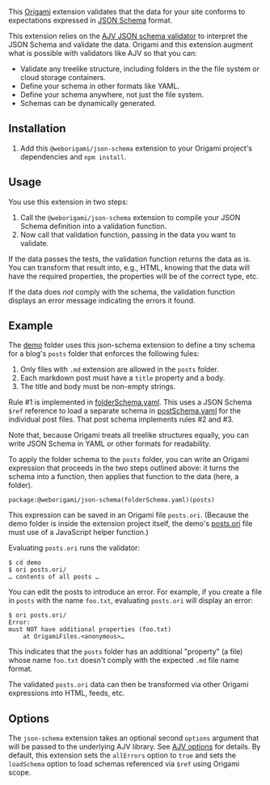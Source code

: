 This [Origami](https://weborigami.org) extension validates that the data for your site conforms to expectations expressed in [JSON Schema](https://json-schema.org) format.

This extension relies on the [AJV JSON schema validator](https://ajv.js.org) to interpret the JSON Schema and validate the data. Origami and this extension augment what is possible with validators like AJV so that you can:

- Validate any treelike structure, including folders in the the file system or cloud storage containers.
- Define your schema in other formats like YAML.
- Define your schema anywhere, not just the file system.
- Schemas can be dynamically generated.

## Installation

1. Add this `@weborigami/json-schema` extension to your Origami project's dependencies and `npm install`.

## Usage

You use this extension in two steps:

1. Call the `@weborigami/json-schema` extension to compile your JSON Schema definition into a validation function.
2. Now call that validation function, passing in the data you want to validate.

If the data passes the tests, the validation function returns the data as is. You can transform that result into, e.g., HTML, knowing that the data will have the required properties, the properties will be of the correct type, etc.

If the data does _not_ comply with the schema, the validation function displays an error message indicating the errors it found.

## Example

The [demo](./demo) folder uses this json-schema extension to define a tiny schema for a blog's `posts` folder that enforces the following fules:

1. Only files with `.md` extension are allowed in the `posts` folder.
2. Each markdown post must have a `title` property and a body.
3. The title and body must be non-empty strings.

Rule #1 is implemented in [folderSchema.yaml](./demo/folderSchema.yaml). This uses a JSON Schema `$ref` reference to load a separate schema in [postSchema.yaml](./demo/postSchema.yaml) for the individual post files. That post schema implements rules #2 and #3.

Note that, because Origami treats all treelike structures equally, you can write JSON Schema in YAML or other formats for readability.

To apply the folder schema to the `posts` folder, you can write an Origami expression that proceeds in the two steps outlined above: it turns the schema into a function, then applies that function to the data (here, a folder).

```
package:@weborigami/json-schema(folderSchema.yaml)(posts)
```

This expression can be saved in an Origami file `posts.ori`. (Because the demo folder is inside the extension project itself, the demo's [posts.ori](./demo/posts.ori) file must use of a JavaScript helper function.)

Evaluating `posts.ori` runs the validator:

```console
$ cd demo
$ ori posts.ori/
… contents of all posts …
```

You can edit the posts to introduce an error. For example, if you create a file in `posts` with the name `foo.txt`, evaluating `posts.ori` will display an error:

```console
$ ori posts.ori/
Error:
must NOT have additional properties (foo.txt)
    at OrigamiFiles.<anonymous>…
```

This indicates that the `posts` folder has an additional "property" (a file) whose name `foo.txt` doesn't comply with the expected `.md` file name format.

The validated `posts.ori` data can then be transformed via other Origami expressions into HTML, feeds, etc.

## Options

The `json-schema` extension takes an optional second `options` argument that will be passed to the underlying AJV library. See [AJV options](https://ajv.js.org/options.html) for details. By default, this extension sets the `allErrors` option to `true` and sets the `loadSchema` option to load schemas referenced via `$ref` using Origami scope.
